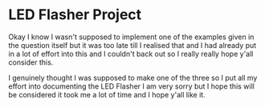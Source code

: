# LED Flasher Project
Okay I know I wasn't supposed to implement one of the examples given in the question itself but it was too late till I realised that and I had already put in a lot of effort into this and I couldn't back out so I really really hope y'all consider this.

I genuinely thought I was supposed to make one of the three so I put all my effort into documenting the LED Flasher I am very sorry but I hope this will be considered it took me a lot of time and I hope y'all like it.